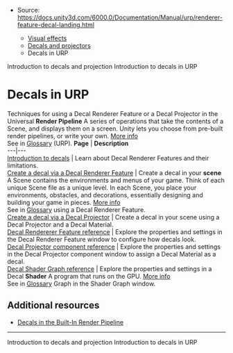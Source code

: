 * Source: https://docs.unity3d.com/6000.0/Documentation/Manual/urp/renderer-feature-decal-landing.html

  * [Visual effects](https://docs.unity3d.com/6000.0/Documentation/Manual/visual-effects.html)
  * [Decals and projectors](https://docs.unity3d.com/6000.0/Documentation/Manual/visual-effects-decals.html)
  * Decals in URP


[](https://docs.unity3d.com/6000.0/Documentation/Manual/introduction-decals-projection.html)
Introduction to decals and projection
[](https://docs.unity3d.com/6000.0/Documentation/Manual/urp/renderer-feature-decal.html)
Introduction to decals in URP
# Decals in URP
Techniques for using a Decal Renderer Feature or a Decal Projector in the Universal **Render Pipeline** A series of operations that take the contents of a Scene, and displays them on a screen. Unity lets you choose from pre-built render pipelines, or write your own. [More info](https://docs.unity3d.com/6000.0/Documentation/Manual/render-pipelines.html)  
See in [Glossary](https://docs.unity3d.com/6000.0/Documentation/Manual/Glossary.html#Renderpipeline) (URP).
**Page** | **Description**  
---|---  
[Introduction to decals](https://docs.unity3d.com/6000.0/Documentation/Manual/urp/renderer-feature-decal.html) | Learn about Decal Renderer Features and their limitations.  
[Create a decal via a Decal Renderer Feature](https://docs.unity3d.com/6000.0/Documentation/Manual/urp/renderer-feature-decal-create.html) | Create a decal in your **scene** A Scene contains the environments and menus of your game. Think of each unique Scene file as a unique level. In each Scene, you place your environments, obstacles, and decorations, essentially designing and building your game in pieces. [More info](https://docs.unity3d.com/6000.0/Documentation/Manual/CreatingScenes.html)  
See in [Glossary](https://docs.unity3d.com/6000.0/Documentation/Manual/Glossary.html#Scene) using a Decal Renderer Feature.  
[Create a decal via a Decal Projector](https://docs.unity3d.com/6000.0/Documentation/Manual/urp/decal-shader.html) | Create a decal in your scene using a Decal Projector and a Decal Material.  
[Decal Rendererer Feature reference](https://docs.unity3d.com/6000.0/Documentation/Manual/urp/renderer-feature-decal-reference.html) | Explore the properties and settings in the Decal Renderer Feature window to configure how decals look.  
[Decal Projector component reference](https://docs.unity3d.com/6000.0/Documentation/Manual/urp/renderer-feature-decal-projector-reference.html) | Explore the properties and settings in the Decal Projector component window to assign a Decal Material as a decal.  
[Decal Shader Graph reference](https://docs.unity3d.com/6000.0/Documentation/Manual/urp/decal-shader-graph-reference.html) | Explore the properties and settings in a Decal **Shader** A program that runs on the GPU. [More info](https://docs.unity3d.com/6000.0/Documentation/Manual/Shaders.html)  
See in [Glossary](https://docs.unity3d.com/6000.0/Documentation/Manual/Glossary.html#Shader) Graph in the Shader Graph window.  
## Additional resources
  * [Decals in the Built-In Render Pipeline](https://docs.unity3d.com/6000.0/Documentation/Manual/decals-birp.html)


* * *
[](https://docs.unity3d.com/6000.0/Documentation/Manual/introduction-decals-projection.html)
Introduction to decals and projection
[](https://docs.unity3d.com/6000.0/Documentation/Manual/urp/renderer-feature-decal.html)
Introduction to decals in URP
